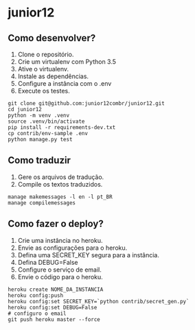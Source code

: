 # junior12

## Como desenvolver?

1. Clone o repositório.
2. Crie um virtualenv com Python 3.5
3. Ative o virtualenv.
4. Instale as dependências.
5. Configure a instância com o .env
6. Execute os testes.

```console
git clone git@github.com:junior12combr/junior12.git
cd junior12
python -m venv .venv
source .venv/bin/activate
pip install -r requirements-dev.txt
cp contrib/env-sample .env
python manage.py test
```

## Como traduzir

1. Gere os arquivos de tradução.
2. Compile os textos traduzidos.

```console
manage makemessages -l en -l pt_BR
manage compilemessages
```

## Como fazer o deploy?

1. Crie uma instância no heroku.
2. Envie as configurações para o heroku.
3. Defina uma SECRET_KEY segura para a instância.
4. Defina DEBUG=False
5. Configure o serviço de email.
6. Envie o código para o heroku.

```console
heroku create NOME_DA_INSTANCIA
heroku config:push
heroku config:set SECRET_KEY=`python contrib/secret_gen.py`
heroku config:set DEBUG=False
# configuro o email
git push heroku master --force
```